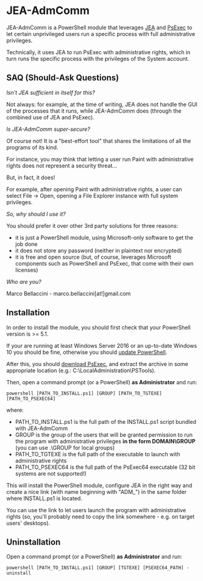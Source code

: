 # JEA-AdmComm

JEA-AdmComm is a PowerShell module that leverages [JEA](https://docs.microsoft.com/en-us/powershell/jea/overview) and [PsExec](https://docs.microsoft.com/en-us/sysinternals/downloads/psexec) to let certain unprivileged users run a specific process with full administrative privileges.

Technically, it uses JEA to run PsExec with administrative rights, which in turn runs the specific process with the privileges of the System account.

## SAQ (Should-Ask Questions)
*Isn't JEA sufficient in itself for this?*

Not always: for example, at the time of writing, JEA does not handle the GUI of the processes that it runs, while JEA-AdmComm does (through the combined use of JEA and PsExec).

*Is JEA-AdmComm super-secure?*

Of course not! It is a "best-effort tool" that shares the limitations of all the programs of its kind.

For instance, you may think that letting a user run Paint with administrative rights does not represent a security threat...

But, in fact, it does!

For example, after opening Paint with administrative rights, a user can select File -> Open, opening a File Explorer instance with full system privileges.

*So, why should I use it?*

You should prefer it over other 3rd party solutions for three reasons:
- it is just a PowerShell module, using Microsoft-only software to get the job done
- it does not store any password (neither in plaintext nor encrypted)
- it is free and open source (but, of course, leverages Microsoft components such as PowerShell and PsExec, that come with their own licenses)

*Who are you?*

Marco Bellaccini - marco.bellaccini[at!]gmail.com

## Installation
In order to install the module, you should first check that your PowerShell version is >= 5.1.

If your are running at least Windows Server 2016 or an up-to-date Windows 10 you should be fine, otherwise you should [update PowerShell](https://docs.microsoft.com/en-us/powershell/scripting/setup/installing-windows-powershell?view=powershell-6#upgrading-existing-windows-powershell).

After this, you should [download PsExec](https://docs.microsoft.com/en-us/sysinternals/downloads/psexec), and extract the archive in some appropriate location (e.g.: C:\LocalAdministration\PSTools).

Then, open a command prompt (or a PowerShell) **as Administrator** and run:

```
powershell [PATH_TO_INSTALL.ps1] [GROUP] [PATH_TO_TGTEXE] [PATH_TO_PSEXEC64]
```

where:
- PATH_TO_INSTALL.ps1 is the full path of the INSTALL.ps1 script bundled with JEA-AdmComm
- GROUP is the group of the users that will be granted permission to run the program with administrative privileges **in the form DOMAIN\GROUP** (you can use .\GROUP for local groups)
- PATH_TO_TGTEXE is the full path of the executable to launch with administrative rights
- PATH_TO_PSEXEC64 is the full path of the PsExec64 executable (32 bit systems are not supported!)

This will install the PowerShell module, configure JEA in the right way and create a nice link (with name beginning with "ADM_") in the same folder where INSTALL.ps1 is located.

You can use the link to let users launch the program with administrative rights (so, you'll probably need to copy the link somewhere - e.g. on target users' desktops).

## Uninstallation
Open a command prompt (or a PowerShell) **as Administrator** and run:

```
powershell [PATH_TO_INSTALL.ps1] [GROUP] [TGTEXE] [PSEXEC64_PATH] -uninstall
```

